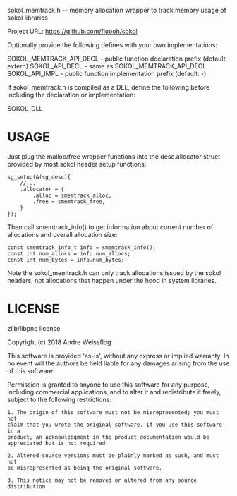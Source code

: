 sokol_memtrack.h -- memory allocation wrapper to track memory usage
                    of sokol libraries

Project URL: https://github.com/floooh/sokol

Optionally provide the following defines with your own implementations:

SOKOL_MEMTRACK_API_DECL - public function declaration prefix (default: extern)
SOKOL_API_DECL      - same as SOKOL_MEMTRACK_API_DECL
SOKOL_API_IMPL      - public function implementation prefix (default: -)

If sokol_memtrack.h is compiled as a DLL, define the following before
including the declaration or implementation:

SOKOL_DLL

USAGE
=====
Just plug the malloc/free wrapper functions into the desc.allocator
struct provided by most sokol header setup functions:

    sg_setup(&(sg_desc){
        //...
        .allocator = {
            .alloc = smemtrack_alloc,
            .free = smemtrack_free,
        }
    });

Then call smemtrack_info() to get information about current number
of allocations and overall allocation size:

    const smemtrack_info_t info = smemtrack_info();
    const int num_allocs = info.num_allocs;
    const int num_bytes = info.num_bytes;

Note the sokol_memtrack.h can only track allocations issued by
the sokol headers, not allocations that happen under the hood
in system libraries.

LICENSE
=======

zlib/libpng license

Copyright (c) 2018 Andre Weissflog

This software is provided 'as-is', without any express or implied warranty.
In no event will the authors be held liable for any damages arising from the
use of this software.

Permission is granted to anyone to use this software for any purpose,
including commercial applications, and to alter it and redistribute it
freely, subject to the following restrictions:

    1. The origin of this software must not be misrepresented; you must not
    claim that you wrote the original software. If you use this software in a
    product, an acknowledgment in the product documentation would be
    appreciated but is not required.

    2. Altered source versions must be plainly marked as such, and must not
    be misrepresented as being the original software.

    3. This notice may not be removed or altered from any source
    distribution.